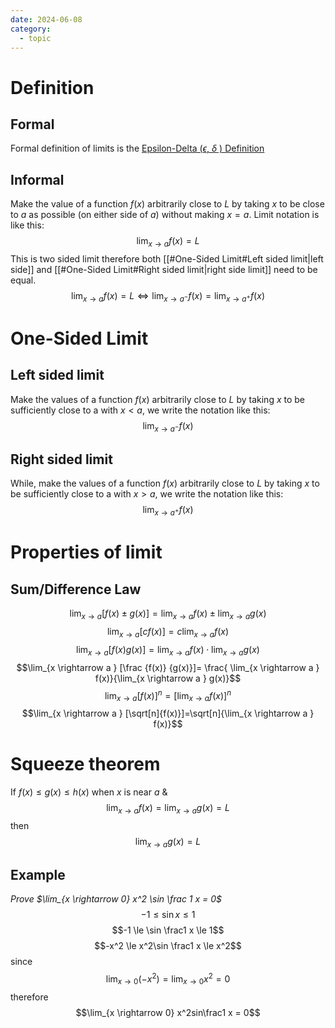 ```yaml
---
date: 2024-06-08
category:
  - topic
---
```

# Definition
## Formal
Formal definition of limits is the [Epsilon-Delta ($\epsilon$, $\delta$ ) Definition](https://math.libretexts.org/Bookshelves/Calculus/Calculus_3e_(Apex)/01%3A_Limits/1.02%3A_Epsilon-Delta_Definition_of_a_Limit)
## Informal
Make the value of a function $f(x)$ arbitrarily close to $L$ by taking $x$ to be close to $a$ as possible (on either side of $a$) without making $x = a$. Limit notation is like this:
$$\lim_{x\rightarrow a} f(x) = L$$
This is two sided limit therefore both [[#One-Sided Limit#Left sided limit|left side]] and [[#One-Sided Limit#Right sided limit|right side limit]] need to be equal. 
$$\lim_{x\rightarrow a} f(x) = L \Leftrightarrow \lim_{x\rightarrow a^-}f(x) = \lim_{x\rightarrow a^+}f(x)  $$
# One-Sided Limit
## Left sided limit
Make the values of a function $f(x)$ arbitrarily close to $L$ by taking $x$ to be sufficiently close to a with $x < a$, we write the notation like this:
$$ \lim_{x\rightarrow a^-} f(x)$$
## Right sided limit
While, make the values of a function $f(x)$ arbitrarily close to $L$ by taking $x$ to be sufficiently close to a with $x > a$, we write the notation like this:
$$ \lim_{x\rightarrow a^+} f(x)$$
# Properties of limit
## Sum/Difference Law
$$\lim_{x \rightarrow a } [f(x) \pm g(x)]=\lim_{x \rightarrow a } f(x) \pm \lim_{x \rightarrow a } g(x)$$
$$\lim_{x \rightarrow a } [cf(x)]=c\lim_{x \rightarrow a } f(x)
$$$$\lim_{x \rightarrow a } [f(x) g(x)]=\lim_{x \rightarrow a } f(x) \cdot \lim_{x \rightarrow a } g(x)$$
$$\lim_{x \rightarrow a } [\frac {f(x)} {g(x)}]= \frac{ \lim_{x \rightarrow a } f(x)}{\lim_{x \rightarrow a } g(x)}$$
$$\lim_{x \rightarrow a } [f(x)]^n=[\lim_{x \rightarrow a } f(x)]^n$$
$$\lim_{x \rightarrow a } [\sqrt[n]{f(x)}]=\sqrt[n]{\lim_{x \rightarrow a } f(x)}$$
# Squeeze theorem
If $f(x)\le g(x)\le h(x)$ when $x$ is near $a$ & $$\lim_{x\rightarrow a} f(x) = \lim_{x\rightarrow a} g(x) = L $$
then
$$\lim_{x\rightarrow a} g(x) = L $$
## Example
*Prove $\lim_{x \rightarrow 0} x^2 \sin \frac 1 x = 0$*
$$-1 \le \sin x \le 1$$
$$-1 \le \sin \frac1 x \le 1$$
$$-x^2 \le x^2\sin \frac1 x \le x^2$$
since $$\lim_{x \rightarrow 0} (-x^2) = \lim_{x \rightarrow 0} x^2 = 0$$
therefore $$\lim_{x \rightarrow 0} x^2sin\frac1 x = 0$$

